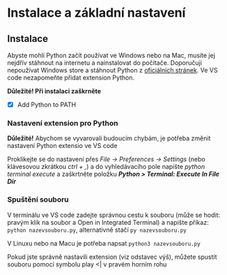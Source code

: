 # Instalace a základní nastavení

## Instalace

Abyste mohli Python začít používat ve Windows nebo na Mac, musíte jej nejdřív stáhnout na internetu a nainstalovat do počítače. Doporučuji nepoužívat Windows store a stáhnout Python z [oficiálních stránek](https://www.python.org/downloads/). Ve VS code nezapomeňte přidat extension Python.

**Důležité! Při instalaci zaškrněte**

-   [x] Add Python to PATH

### Nastavení extension pro Python

**Důležité!** Abychom se vyvarovali budoucím chybám, je potřeba změnit nastavení Python extensio ve VS code

Proklikejte se do nastavení přes _File -> Preferences -> Settings_ (nebo klávesovou zkrátkou _ctrl + ,_) a do vyhledávacího pole napište _python terminal execute_ a zaškrtněte položku **_Python > Terminal: Execute In File Dir_**

### Spuštění souboru

V terminálu ve VS code zadejte správnou cestu k souboru (může se hodit: pravým klik na soubor a Open in Integrated Terminal) a napište příkaz: `python nazevsouboru.py`, alternativně stačí `py nazevsouboru.py`

V Linuxu nebo na Macu je potřeba napsat `python3 nazevsouboru.py`

Pokud jste správně nastavili extension (viz odstavec výš), můžete spustit souboru pomocí symbolu play <| v pravém horním rohu
